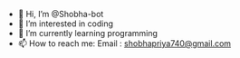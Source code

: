 - 👋 Hi, I’m @Shobha-bot
- 👀 I’m interested in coding
- 🌱 I’m currently learning programming
- 📫 How to reach me: Email : shobhapriya740@gmail.com

<!---
Shobha-bot/Shobha-bot is a ✨ special ✨ repository because its `README.md` (this file) appears on your GitHub profile.
You can click the Preview link to take a look at your changes.
--->
